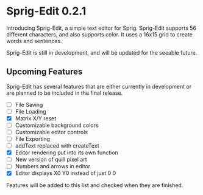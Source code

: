 # Sprig-Edit 0.2.1

Introducing Sprig-Edit, a simple text editor for Sprig. Sprig-Edit supports 56 different characters, and also supports color. It uses a 16x15 grid to create words and sentences.

Sprig-Edit is still in development, and will be updated for the seeable future.

## Upcoming Features

Sprig-Edit has several features that are either currently in development or are planned to be included in the final release. 

- [ ] File Saving
- [ ] File Loading
- [X] Matrix X/Y reset
- [ ] Customizable background colors
- [ ] Customizable editor controls
- [ ] File Exporting
- [ ] addText replaced with createText
- [X] Editor rendering put into its own function
- [ ] New version of quill pixel art
- [ ] Numbers and arrows in editor
- [X] Editor displays X0 Y0 instead of just 0 0

Features will be added to this list and checked when they are finished.
